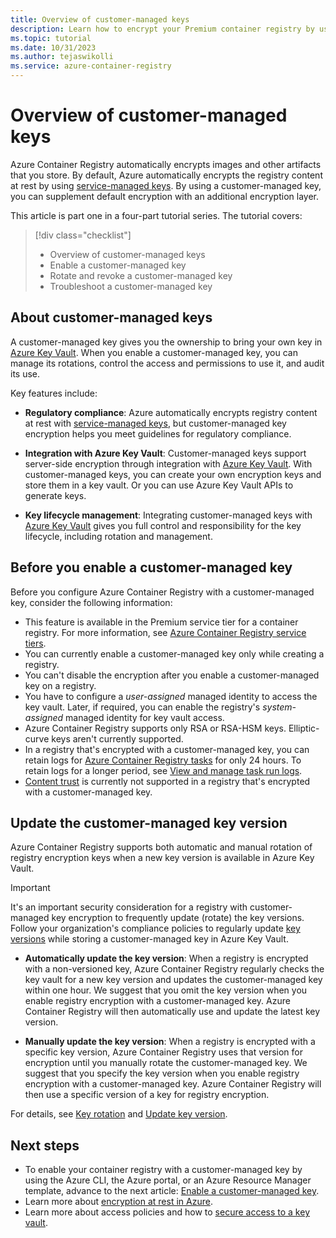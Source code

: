 ```yaml
---
title: Overview of customer-managed keys
description: Learn how to encrypt your Premium container registry by using a customer-managed key stored in Azure Key Vault.
ms.topic: tutorial
ms.date: 10/31/2023
ms.author: tejaswikolli
ms.service: azure-container-registry
---
```


# Overview of customer-managed keys

Azure Container Registry automatically encrypts images and other artifacts that you store. By default, Azure automatically encrypts the registry content at rest by using [service-managed keys](/azure/security/fundamentals/encryption-models). By using a customer-managed key, you can supplement default encryption with an additional encryption layer.
  
This article is part one in a four-part tutorial series. The tutorial covers:

> [!div class="checklist"]
> * Overview of customer-managed keys
> * Enable a customer-managed key
> * Rotate and revoke a customer-managed key
> * Troubleshoot a customer-managed key

## About customer-managed keys 

A customer-managed key gives you the ownership to bring your own key in [Azure Key Vault](/azure/key-vault/general/overview). When you enable a customer-managed key, you can manage its rotations, control the access and permissions to use it, and audit its use.

Key features include:

* **Regulatory compliance**: Azure automatically encrypts registry content at rest with [service-managed keys](/azure/security/fundamentals/encryption-models), but customer-managed key encryption helps you meet guidelines for regulatory compliance.

* **Integration with Azure Key Vault**: Customer-managed keys support server-side encryption through integration with [Azure Key Vault](/azure/key-vault/general/overview). With customer-managed keys, you can create your own encryption keys and store them in a key vault. Or you can use Azure Key Vault APIs to generate keys. 

* **Key lifecycle management**: Integrating customer-managed keys with [Azure Key Vault](/azure/key-vault/general/overview) gives you full control and responsibility for the key lifecycle, including rotation and management.

## Before you enable a customer-managed key  

Before you configure Azure Container Registry with a customer-managed key, consider the following information:

* This feature is available in the Premium service tier for a container registry. For more information, see [Azure Container Registry service tiers](container-registry-skus.md).
* You can currently enable a customer-managed key only while creating a registry.
* You can't disable the encryption after you enable a customer-managed key on a registry.
* You have to configure a *user-assigned* managed identity to access the key vault. Later, if required, you can enable the registry's *system-assigned* managed identity for key vault access.
* Azure Container Registry supports only RSA or RSA-HSM keys. Elliptic-curve keys aren't currently supported.
* In a registry that's encrypted with a customer-managed key, you can retain logs for [Azure Container Registry tasks](container-registry-tasks-overview.md) for only 24 hours. To retain logs for a longer period, see [View and manage task run logs](container-registry-tasks-logs.md#alternative-log-storage).
* [Content trust](container-registry-content-trust.md) is currently not supported in a registry that's encrypted with a customer-managed key.

## Update the customer-managed key version

Azure Container Registry supports both automatic and manual rotation of registry encryption keys when a new key version is available in Azure Key Vault.

>[!IMPORTANT]
>It's an important security consideration for a registry with customer-managed key encryption to frequently update (rotate) the key versions. Follow your organization's compliance policies to regularly update [key versions](/azure/key-vault/general/about-keys-secrets-certificates#objects-identifiers-and-versioning) while storing a customer-managed key in Azure Key Vault.  

* **Automatically update the key version**: When a registry is encrypted with a non-versioned key, Azure Container Registry regularly checks the key vault for a new key version and updates the customer-managed key within one hour. We suggest that you omit the key version when you enable registry encryption with a customer-managed key. Azure Container Registry will then automatically use and update the latest key version.

* **Manually update the key version**: When a registry is encrypted with a specific key version, Azure Container Registry uses that version for encryption until you manually rotate the customer-managed key. We suggest that you specify the key version when you enable registry encryption with a customer-managed key. Azure Container Registry will then use a specific version of a key for registry encryption.

For details, see [Key rotation](tutorial-enable-customer-managed-keys.md#key-rotation) and [Update key version](tutorial-rotate-revoke-customer-managed-keys.md#create-or-update-the-key-version-by-using-the-azure-cli).

## Next steps

* To enable your container registry with a customer-managed key by using the Azure CLI, the Azure portal, or an Azure Resource Manager template, advance to the next article: [Enable a customer-managed key](tutorial-enable-customer-managed-keys.md).
* Learn more about [encryption at rest in Azure](/azure/security/fundamentals/encryption-atrest).
* Learn more about access policies and how to [secure access to a key vault](/azure/key-vault/general/security-features).


<!-- LINKS - external -->

<!-- LINKS - internal -->

[az-feature-register]: /cli/azure/feature#az_feature_register
[az-feature-show]: /cli/azure/feature#az_feature_show
[az-group-create]: /cli/azure/group#az_group_create
[az-identity-create]: /cli/azure/identity#az_identity_create
[az-feature-register]: /cli/azure/feature#az_feature_register
[az-deployment-group-create]: /cli/azure/deployment/group#az_deployment_group_create
[az-keyvault-create]: /cli/azure/keyvault#az_keyvault_create
[az-keyvault-key-create]: /cli/azure/keyvault/key#az_keyvault_key_create
[az-keyvault-key]: /cli/azure/keyvault/key
[az-keyvault-set-policy]: /cli/azure/keyvault#az_keyvault_set_policy
[az-keyvault-delete-policy]: /cli/azure/keyvault#az_keyvault_delete_policy
[az-resource-show]: /cli/azure/resource#az_resource_show
[az-acr-create]: /cli/azure/acr#az_acr_create
[az-acr-show]: /cli/azure/acr#az_acr_show
[az-acr-encryption-rotate-key]: /cli/azure/acr/encryption#az_acr_encryption_rotate_key
[az-acr-encryption-show]: /cli/azure/acr/encryption#az_acr_encryption_show
